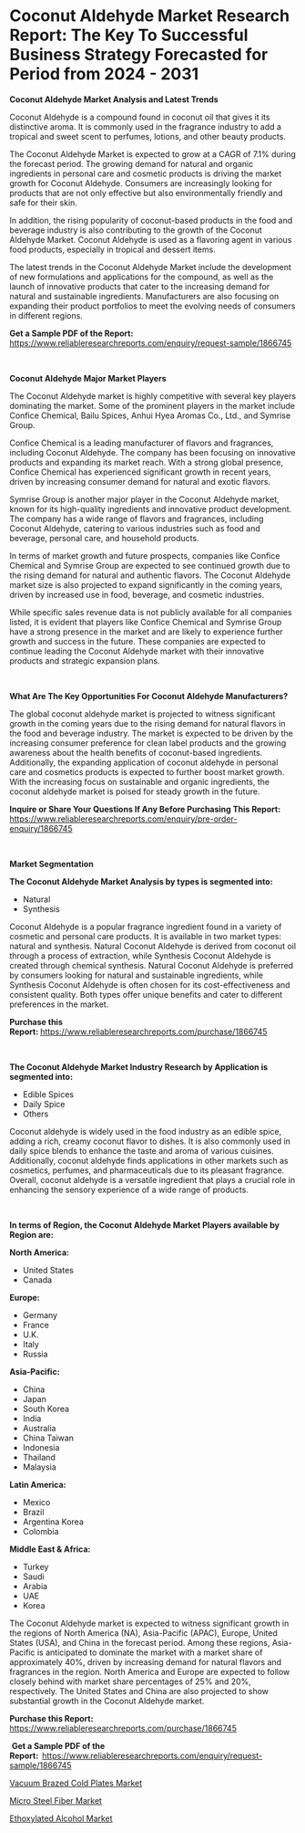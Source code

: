 <p><h1>Coconut Aldehyde Market Research Report: The Key To Successful Business Strategy Forecasted for Period from 2024 - 2031</h1></p><p><strong>Coconut Aldehyde Market Analysis and Latest Trends</strong></p>
<p><p>Coconut Aldehyde is a compound found in coconut oil that gives it its distinctive aroma. It is commonly used in the fragrance industry to add a tropical and sweet scent to perfumes, lotions, and other beauty products. </p><p>The Coconut Aldehyde Market is expected to grow at a CAGR of 7.1% during the forecast period. The growing demand for natural and organic ingredients in personal care and cosmetic products is driving the market growth for Coconut Aldehyde. Consumers are increasingly looking for products that are not only effective but also environmentally friendly and safe for their skin.</p><p>In addition, the rising popularity of coconut-based products in the food and beverage industry is also contributing to the growth of the Coconut Aldehyde Market. Coconut Aldehyde is used as a flavoring agent in various food products, especially in tropical and dessert items.</p><p>The latest trends in the Coconut Aldehyde Market include the development of new formulations and applications for the compound, as well as the launch of innovative products that cater to the increasing demand for natural and sustainable ingredients. Manufacturers are also focusing on expanding their product portfolios to meet the evolving needs of consumers in different regions.</p></p>
<p><strong>Get a Sample PDF of the Report:&nbsp;</strong> <a href="https://www.reliableresearchreports.com/enquiry/request-sample/1866745">https://www.reliableresearchreports.com/enquiry/request-sample/1866745</a></p>
<p>&nbsp;</p>
<p><strong>Coconut Aldehyde Major Market Players</strong></p>
<p><p>The Coconut Aldehyde market is highly competitive with several key players dominating the market. Some of the prominent players in the market include Confice Chemical, Bailu Spices, Anhui Hyea Aromas Co., Ltd., and Symrise Group.</p><p>Confice Chemical is a leading manufacturer of flavors and fragrances, including Coconut Aldehyde. The company has been focusing on innovative products and expanding its market reach. With a strong global presence, Confice Chemical has experienced significant growth in recent years, driven by increasing consumer demand for natural and exotic flavors.</p><p>Symrise Group is another major player in the Coconut Aldehyde market, known for its high-quality ingredients and innovative product development. The company has a wide range of flavors and fragrances, including Coconut Aldehyde, catering to various industries such as food and beverage, personal care, and household products.</p><p>In terms of market growth and future prospects, companies like Confice Chemical and Symrise Group are expected to see continued growth due to the rising demand for natural and authentic flavors. The Coconut Aldehyde market size is also projected to expand significantly in the coming years, driven by increased use in food, beverage, and cosmetic industries.</p><p>While specific sales revenue data is not publicly available for all companies listed, it is evident that players like Confice Chemical and Symrise Group have a strong presence in the market and are likely to experience further growth and success in the future. These companies are expected to continue leading the Coconut Aldehyde market with their innovative products and strategic expansion plans.</p></p>
<p>&nbsp;</p>
<p><strong>What Are The Key Opportunities For Coconut Aldehyde Manufacturers?</strong></p>
<p><p>The global coconut aldehyde market is projected to witness significant growth in the coming years due to the rising demand for natural flavors in the food and beverage industry. The market is expected to be driven by the increasing consumer preference for clean label products and the growing awareness about the health benefits of coconut-based ingredients. Additionally, the expanding application of coconut aldehyde in personal care and cosmetics products is expected to further boost market growth. With the increasing focus on sustainable and organic ingredients, the coconut aldehyde market is poised for steady growth in the future.</p></p>
<p><strong>Inquire or Share Your Questions If Any Before Purchasing This Report:</strong> <a href="https://www.reliableresearchreports.com/enquiry/pre-order-enquiry/1866745">https://www.reliableresearchreports.com/enquiry/pre-order-enquiry/1866745</a></p>
<p>&nbsp;</p>
<p><strong>Market Segmentation</strong></p>
<p><strong>The Coconut Aldehyde Market Analysis by types is segmented into:</strong></p>
<p><ul><li>Natural</li><li>Synthesis</li></ul></p>
<p><p>Coconut Aldehyde is a popular fragrance ingredient found in a variety of cosmetic and personal care products. It is available in two market types: natural and synthesis. Natural Coconut Aldehyde is derived from coconut oil through a process of extraction, while Synthesis Coconut Aldehyde is created through chemical synthesis. Natural Coconut Aldehyde is preferred by consumers looking for natural and sustainable ingredients, while Synthesis Coconut Aldehyde is often chosen for its cost-effectiveness and consistent quality. Both types offer unique benefits and cater to different preferences in the market.</p></p>
<p><strong>Purchase this Report:&nbsp;</strong><a href="https://www.reliableresearchreports.com/purchase/1866745">https://www.reliableresearchreports.com/purchase/1866745</a></p>
<p>&nbsp;</p>
<p><strong>The Coconut Aldehyde Market Industry Research by Application is segmented into:</strong></p>
<p><ul><li>Edible Spices</li><li>Daily Spice</li><li>Others</li></ul></p>
<p><p>Coconut aldehyde is widely used in the food industry as an edible spice, adding a rich, creamy coconut flavor to dishes. It is also commonly used in daily spice blends to enhance the taste and aroma of various cuisines. Additionally, coconut aldehyde finds applications in other markets such as cosmetics, perfumes, and pharmaceuticals due to its pleasant fragrance. Overall, coconut aldehyde is a versatile ingredient that plays a crucial role in enhancing the sensory experience of a wide range of products.</p></p>
<p>&nbsp;</p>
<p><strong>In terms of Region, the Coconut Aldehyde Market Players available by Region are:</strong></p>
<p>
    <p> <strong> North America: </strong>
        <ul>
            <li>United States</li>
            <li>Canada</li>
        </ul>
        </p> 
    <p> <strong> Europe: </strong>
        <ul>
            <li>Germany</li>
            <li>France</li>
            <li>U.K.</li>
            <li>Italy</li>
            <li>Russia</li>
        </ul>
        </p> 
    <p> <strong> Asia-Pacific: </strong>
        <ul>
            <li>China</li>
            <li>Japan</li>
            <li>South Korea</li>
            <li>India</li>
            <li>Australia</li>
            <li>China Taiwan</li>
            <li>Indonesia</li>
            <li>Thailand</li>
            <li>Malaysia</li>
        </ul>
        </p> 
    <p> <strong> Latin America: </strong>
        <ul>
            <li>Mexico</li>
            <li>Brazil</li>
            <li>Argentina Korea</li>
            <li>Colombia</li>
        </ul>
        </p> 
    <p> <strong> Middle East & Africa: </strong>
        <ul>
            <li>Turkey</li>
            <li>Saudi</li>
            <li>Arabia</li>
            <li>UAE</li>
            <li>Korea</li>
        </ul>
    </p>
    </p>
<p><p>The Coconut Aldehyde market is expected to witness significant growth in the regions of North America (NA), Asia-Pacific (APAC), Europe, United States (USA), and China in the forecast period. Among these regions, Asia-Pacific is anticipated to dominate the market with a market share of approximately 40%, driven by increasing demand for natural flavors and fragrances in the region. North America and Europe are expected to follow closely behind with market share percentages of 25% and 20%, respectively. The United States and China are also projected to show substantial growth in the Coconut Aldehyde market.</p></p>
<p><strong>Purchase this Report: </strong><a href="https://www.reliableresearchreports.com/purchase/1866745">https://www.reliableresearchreports.com/purchase/1866745</a></p>
<p>&nbsp;<strong>Get a Sample PDF of the Report:&nbsp;&nbsp;</strong><a href="https://www.reliableresearchreports.com/enquiry/request-sample/1866745">https://www.reliableresearchreports.com/enquiry/request-sample/1866745</a></p>
<p><strong></strong></p>
<p><p><a href="https://github.com/gamblestampleyjenny50m5sl6/Market-Research-Report-List-1/blob/main/vacuum-brazed-cold-plates-market.md">Vacuum Brazed Cold Plates Market</a></p><p><a href="https://github.com/nicholepatriciadoylenwnrjr0/Market-Research-Report-List-1/blob/main/micro-steel-fiber-market.md">Micro Steel Fiber Market</a></p><p><a href="https://github.com/wwwkeltoum/Market-Research-Report-List-2/blob/main/ethoxylated-alcohol-market.md">Ethoxylated Alcohol Market</a></p></p>